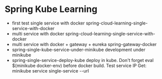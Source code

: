 # Spring Kube Learning

- first test single service with docker   spring-cloud-learning-single-service-with-docker
- multi service with docker spring-cloud-learning-single-service-with-docker
- multi service with docker + gateway + eureka spring-gateway-docker
- spring-single-kube-service-under-minikube  development under minikube
- spring-single-service-deploy-kube  deploy in kube.  Don't forget eval $(minikube docker-env) before docker build. Test service IP Get: minikube service single-service --url


